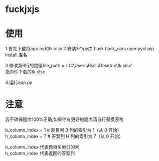 # fuckjxjs
<h1>使用</h1> 
1.首先下载将app.py和tk.xlsx  
2.安装3个py库 flask flask_cors openpyxl  
pip install 库名  

3.修改第8行的路径file_path = r'C:\Users\Rialll\Desktop\tk.xlsx'  
指向你下载的tk.xlsx  

4.运行app.py

<h1>注意</h1>  
我不确保题库100%正确,如果你有更好的题库请自行替换表格  

b_column_index = 1  # 题目列 B 列的索引为 1（从 0 开始）  
h_column_index = 7  # 答案列 H 列的索引为 7（从 0 开始）  


b_column_index 代表题目名索引的列  
h_column_index 代表返回的答案列  

